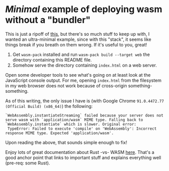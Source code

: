# _Minimal_ example of deploying wasm without a "bundler"

This is just a ripoff of [this](), but there's so much stuff to keep up with, I wanted an ultra-minimal example, since with this "stack", it seems like things break if you breath on them wrong. If it's useful to you, great!

1. Get `wasm-pack` installed and run `wasm-pack build --target web` the directory containing this README file.
1. Somehow serve the directory containing `index.html` on a web server.

Open some developer tools to see what's going on at least look at the JavaScript console output. For me, opening `index.html` from the filesystem in my web browser does not work because of cross-origin something-something.

As of this writing, the only issue I have is (with Google Chrome `91.0.4472.77 (Official Build) (x86_64)`) the following:

```
`WebAssembly.instantiateStreaming` failed because your server does not serve wasm with `application/wasm` MIME type. Falling back to `WebAssembly.instantiate` which is slower. Original error:
 TypeError: Failed to execute 'compile' on 'WebAssembly': Incorrect response MIME type. Expected 'application/wasm'.
```

Upon reading the above, that sounds simple enough to fix!

Enjoy lots of great documentation about Rust -vs- WASM [here](https://rustwasm.github.io/docs/book/). That's a good anchor point that links to important stuff and explains everything well (pre-req: some Rust).